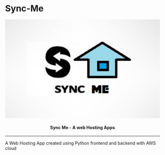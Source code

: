 # Sync-Me
<div align="center">
 

  
 <img  src="images/logo.jpg" width=600/>
   <h4>Sync Me - A web Hosting Apps</h4>
</div><hr>

A Web Hosting App created using Python frontend and backend with AWS cloud
